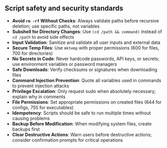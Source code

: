 ## Script safety and security standards

- **Avoid `rm -rf` Without Checks**: Always validate paths before recursive deletion; use specific paths, not variables
- **Subshell for Directory Changes**: Use `(cd /path && command)` instead of `cd /path` to avoid side effects
- **Input Validation**: Sanitize and validate all user inputs and external data
- **Secure Temp Files**: Use `mktemp` with proper permissions (600 for files, 700 for directories)
- **No Secrets in Code**: Never hardcode passwords, API keys, or secrets; use environment variables or password managers
- **Safe Downloads**: Verify checksums or signatures when downloading files
- **Command Injection Prevention**: Quote all variables used in commands to prevent injection attacks
- **Privilege Escalation**: Only request sudo when absolutely necessary; explain why in comments
- **File Permissions**: Set appropriate permissions on created files (644 for configs, 755 for executables)
- **Idempotency**: Scripts should be safe to run multiple times without causing problems
- **Backup Before Modification**: When modifying system files, create backups first
- **Clear Destructive Actions**: Warn users before destructive actions; consider confirmation prompts for critical operations

